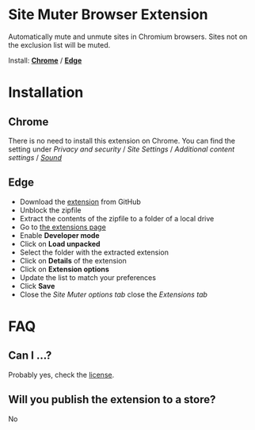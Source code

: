 # Site Muter Browser Extension
Automatically mute and unmute sites in Chromium browsers. Sites not on the exclusion list will be muted.

Install: **[Chrome]** / **[Edge]**

# Installation

## Chrome
There is no need to install this extension on Chrome.
You can find the setting under *Privacy and security* / *Site Settings* / *Additional content settings* / [*Sound*][chrome-setting]

## Edge
- Download the [extension] from GitHub
- Unblock the zipfile
- Extract the contents of the zipfile to a folder of a local drive
- Go to [the extensions page][edge-extensions]
- Enable **Developer mode**
- Click on **Load unpacked**
- Select the folder with the extracted extension
- Click on **Details** of the extension
- Click on **Extension options**
- Update the list to match your preferences
- Click **Save**
- Close the *Site Muter options tab* close the *Extensions tab*

# FAQ

## Can I ...?
Probably yes, check the [license].

## Will you publish the extension to a store?
No


  [chrome]: #chrome
  [chrome-setting]: chrome://settings/content/sound
  [edge]: #edge
  [edge-extensions]: edge://extensions/
  [extension]: https://github.com/fHYeemRLTX/SiteMuter/archive/refs/heads/main.zip
  [license]: https://www.gnu.org/licenses/old-licenses/lgpl-2.1.en.html
